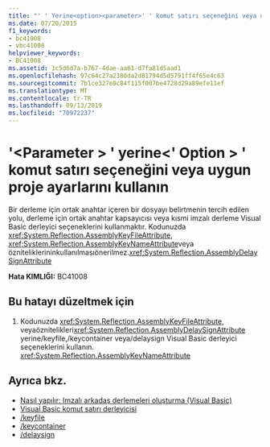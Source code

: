 ```yaml
---
title: "' ' Yerine<option><parameter>' ' komut satırı seçeneğini veya uygun proje ayarlarını kullanın"
ms.date: 07/20/2015
f1_keywords:
- bc41008
- vbc41008
helpviewer_keywords:
- BC41008
ms.assetid: 1c5d6d7a-b767-4dae-aa61-d7fa81d5aad1
ms.openlocfilehash: 97c64c27a2380da2d81794d5d5791ff4f65e4c63
ms.sourcegitcommit: 7b1ce327e8c84f115f007be4728d29a89efe11ef
ms.translationtype: MT
ms.contentlocale: tr-TR
ms.lasthandoff: 09/13/2019
ms.locfileid: "70972237"
---
```

# <a name="use-command-line-option-option-or-appropriate-project-settings-instead-of-parameter"></a>'\<Parameter > ' yerine\<' Option > ' komut satırı seçeneğini veya uygun proje ayarlarını kullanın
Bir derleme için ortak anahtar içeren bir dosyayı belirtmenin tercih edilen yolu, derleme için ortak anahtar kapsayıcısı veya kısmi imzalı derleme Visual Basic derleyici seçeneklerini kullanmaktır. Kodunuzda <xref:System.Reflection.AssemblyKeyFileAttribute>, <xref:System.Reflection.AssemblyKeyNameAttribute>veya özniteliklerininkullanılmasıönerilmez.<xref:System.Reflection.AssemblyDelaySignAttribute>  
  
 **Hata KIMLIĞI:** BC41008  
  
## <a name="to-correct-this-error"></a>Bu hatayı düzeltmek için  
  
1. Kodunuzda <xref:System.Reflection.AssemblyKeyFileAttribute>, [](../../visual-basic/reference/command-line-compiler/keyfile.md) [](../../visual-basic/reference/command-line-compiler/keycontainer.md) veyaöznitelikleri<xref:System.Reflection.AssemblyDelaySignAttribute> yerine/keyfile,/keycontainer veya/delaysign Visual Basic derleyici seçeneklerini kullanın. [](../../visual-basic/reference/command-line-compiler/delaysign.md) <xref:System.Reflection.AssemblyKeyNameAttribute>  
  
## <a name="see-also"></a>Ayrıca bkz.

- [Nasıl yapılır: Imzalı arkadaş derlemeleri oluşturma (Visual Basic)](../../standard/assembly/create-signed-friend.md)
- [Visual Basic komut satırı derleyicisi](../../visual-basic/reference/command-line-compiler/index.md)
- [/keyfile](../../visual-basic/reference/command-line-compiler/keyfile.md)
- [/keycontainer](../../visual-basic/reference/command-line-compiler/keycontainer.md)
- [/delaysign](../../visual-basic/reference/command-line-compiler/delaysign.md)

